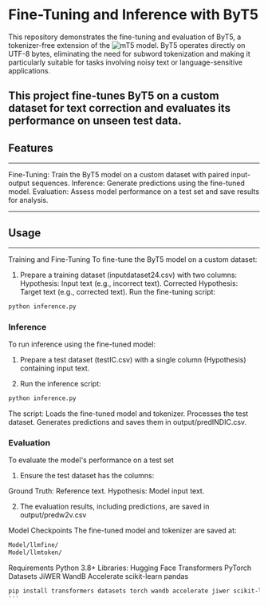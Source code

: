 
# Fine-Tuning and Inference with ByT5
This repository demonstrates the fine-tuning and evaluation of ByT5, a tokenizer-free extension of the ![mT5 model](https://arxiv.org/abs/2010.11934). ByT5 operates directly on UTF-8 bytes, eliminating the need for subword tokenization and making it particularly suitable for tasks involving noisy text or language-sensitive applications.

This project fine-tunes ByT5 on a custom dataset for text correction and evaluates its performance on unseen test data.
-----------------------------------------------------------------------------------------------------------
## Features
-----------------------------------------------------------------------------------------------------------
Fine-Tuning: Train the ByT5 model on a custom dataset with paired input-output sequences.
Inference: Generate predictions using the fine-tuned model.
Evaluation: Assess model performance on a test set and save results for analysis.

-----------------------------------------------------------------------------------------------------------
## Usage
-----------------------------------------------------------------------------------------------------------
Training and Fine-Tuning
To fine-tune the ByT5 model on a custom dataset:

1. Prepare a training dataset (inputdataset24.csv) with two columns:
    Hypothesis: Input text (e.g., incorrect text).
    Corrected Hypothesis: Target text (e.g., corrected text).
   Run the fine-tuning script:
```bash
python inference.py
```


### Inference
To run inference using the fine-tuned model:

1. Prepare a test dataset (testIC.csv) with a single column (Hypothesis) containing input text.

2. Run the inference script:
```bash
python inference.py
```

The script: Loads the fine-tuned model and tokenizer. Processes the test dataset. Generates predictions and saves them in output/predINDIC.csv.

### Evaluation
To evaluate the model's performance on a test set

1. Ensure the test dataset has the columns:

Ground Truth: Reference text. Hypothesis: Model input text.

2. The evaluation results, including predictions, are saved in output/predw2v.csv

Model Checkpoints
The fine-tuned model and tokenizer are saved at:
```bash
Model/llmfine/
Model/llmtoken/
```

Requirements
Python 3.8+ Libraries: Hugging Face Transformers PyTorch Datasets JiWER WandB Accelerate scikit-learn pandas



```bash
pip install transformers datasets torch wandb accelerate jiwer scikit-learn pandas
'''
